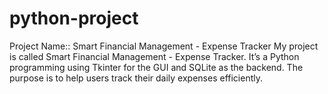 # python-project
Project Name:: Smart Financial Management - Expense Tracker  My project is called Smart Financial Management - Expense Tracker.  It’s a Python programming using Tkinter for the GUI and SQLite as the backend. The purpose is to help users track their daily expenses efficiently.
